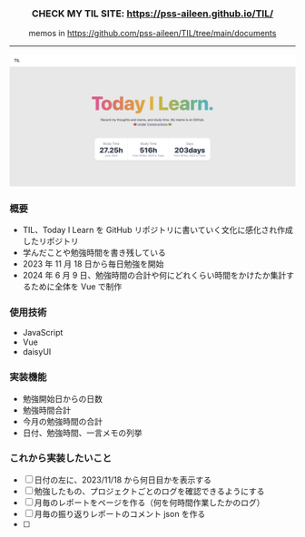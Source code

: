 <div align="center">

### CHECK MY TIL SITE: https://pss-aileen.github.io/TIL/

memos in https://github.com/pss-aileen/TIL/tree/main/documents

---

![til](documents/assets/til-image.png)

</div>

### 概要

- TIL、Today I Learn を GitHub リポジトリに書いていく文化に感化され作成したリポジトリ
- 学んだことや勉強時間を書き残している
- 2023 年 11 月 18 日から毎日勉強を開始
- 2024 年 6 月 9 日、勉強時間の合計や何にどれくらい時間をかけたか集計するために全体を Vue で制作

### 使用技術

- JavaScript
- Vue
- daisyUI

### 実装機能

- 勉強開始日からの日数
- 勉強時間合計
- 今月の勉強時間の合計
- 日付、勉強時間、一言メモの列挙

### これから実装したいこと

- [ ] 日付の左に、2023/11/18 から何日目かを表示する
- [ ] 勉強したもの、プロジェクトごとのログを確認できるようにする
- [ ] 月毎のレポートをページを作る（何を何時間作業したかのログ）
- [ ] 月毎の振り返りレポートのコメント json を作る
- [ ]
